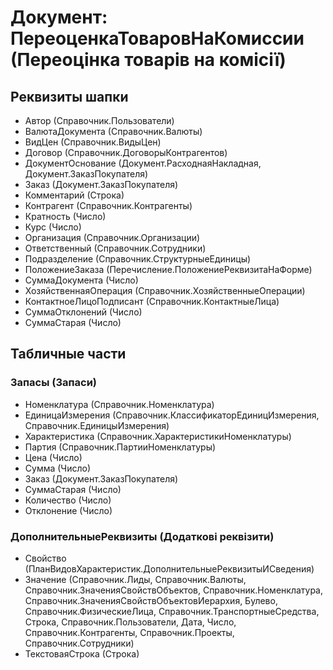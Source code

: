 ﻿# Документ: ПереоценкаТоваровНаКомиссии (Переоцінка товарів на комісії)

## Реквизиты шапки

- Автор (Справочник.Пользователи)
- ВалютаДокумента (Справочник.Валюты)
- ВидЦен (Справочник.ВидыЦен)
- Договор (Справочник.ДоговорыКонтрагентов)
- ДокументОснование (Документ.РасходнаяНакладная, Документ.ЗаказПокупателя)
- Заказ (Документ.ЗаказПокупателя)
- Комментарий (Строка)
- Контрагент (Справочник.Контрагенты)
- Кратность (Число)
- Курс (Число)
- Организация (Справочник.Организации)
- Ответственный (Справочник.Сотрудники)
- Подразделение (Справочник.СтруктурныеЕдиницы)
- ПоложениеЗаказа (Перечисление.ПоложениеРеквизитаНаФорме)
- СуммаДокумента (Число)
- ХозяйственнаяОперация (Справочник.ХозяйственныеОперации)
- КонтактноеЛицоПодписант (Справочник.КонтактныеЛица)
- СуммаОтклонений (Число)
- СуммаСтарая (Число)

## Табличные части

### Запасы (Запаси)

- Номенклатура (Справочник.Номенклатура)
- ЕдиницаИзмерения (Справочник.КлассификаторЕдиницИзмерения, Справочник.ЕдиницыИзмерения)
- Характеристика (Справочник.ХарактеристикиНоменклатуры)
- Партия (Справочник.ПартииНоменклатуры)
- Цена (Число)
- Сумма (Число)
- Заказ (Документ.ЗаказПокупателя)
- СуммаСтарая (Число)
- Количество (Число)
- Отклонение (Число)

### ДополнительныеРеквизиты (Додаткові реквізити)

- Свойство (ПланВидовХарактеристик.ДополнительныеРеквизитыИСведения)
- Значение (Справочник.Лиды, Справочник.Валюты, Справочник.ЗначенияСвойствОбъектов, Справочник.Номенклатура, Справочник.ЗначенияСвойствОбъектовИерархия, Булево, Справочник.ФизическиеЛица, Справочник.ТранспортныеСредства, Строка, Справочник.Пользователи, Дата, Число, Справочник.Контрагенты, Справочник.Проекты, Справочник.Сотрудники)
- ТекстоваяСтрока (Строка)

